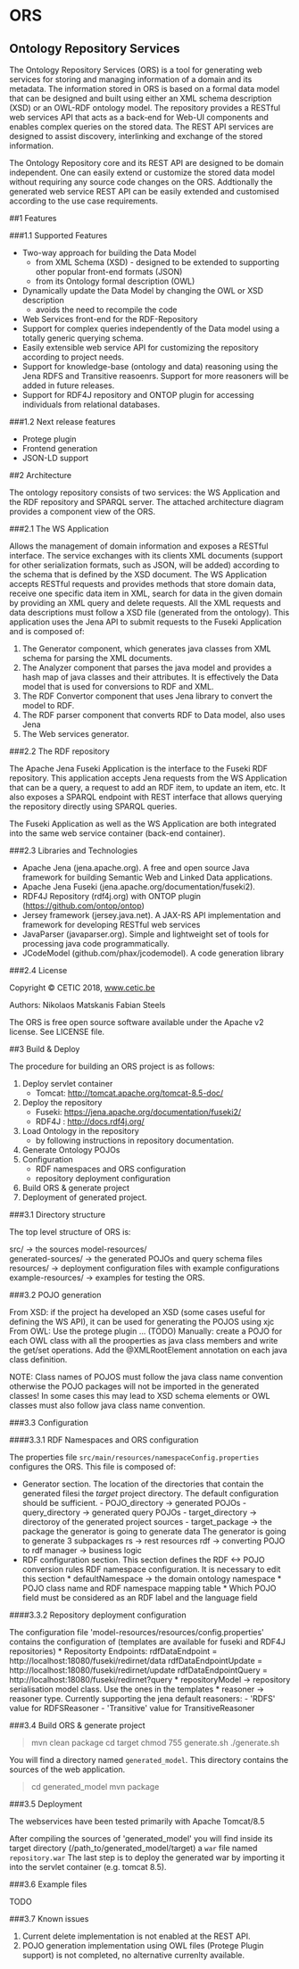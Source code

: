 # ORS

## Ontology Repository Services

The Ontology Repository Services (ORS) is a tool for generating web services for storing and managing information of a domain and its metadata.
The information stored in ORS is based on a formal data model that can be designed and built using either an XML schema description (XSD) or an OWL-RDF ontology model. 
The repository provides a RESTful web services API that acts as a back-end for Web-UI components and enables complex queries on the stored data. The REST API services are designed to assist discovery, interlinking and exchange of the stored information. 

The Ontology Repository core and its REST API are designed to be domain independent. One can easily extend or customize the stored data model without requiring any source code changes on the ORS. Addtionally the generated web service REST API can be easily extended and customised according to the use case requirements.

##1 Features

###1.1 Supported Features

* Two-way approach for building the Data Model
	- from XML Schema (XSD) - designed to be extended to supporting other popular front-end formats (JSON)
	- from its Ontology formal description (OWL)
* Dynamically update the Data Model by changing the OWL or XSD description 
	- avoids the need to recompile the code
* Web Services front-end for the RDF-Repository
* Support for complex queries independently of the Data model using a totally generic querying schema.
* Easily extensible web service API for customizing the repository according to project needs.
* Support for knowledge-base (ontology and data) reasoning using the Jena RDFS and Transitive reasoenrs. Support for more reasoners will be added in future releases.
* Support for RDF4J repository and ONTOP plugin for accessing individuals from relational databases.

###1.2 Next release features

* Protege plugin 
* Frontend generation
* JSON-LD support

##2 Architecture

The ontology repository consists of two services: the WS Application and the RDF repository and SPARQL server. The attached architecture diagram provides a component view of the ORS.

###2.1 The WS Application 

Allows the management of domain information and exposes a RESTful interface. The service exchanges with its clients XML documents (support for other serialization formats, such as JSON, will be added) according to the schema that is defined by the XSD document. The WS Application accepts RESTful requests and provides methods that store domain data, receive one specific data item in XML, search for data in the given domain by providing an XML query and delete requests. All the XML requests and data descriptions must follow a XSD file (generated from the ontology). This application uses the Jena API to submit requests to the Fuseki Application and is composed of:
1. The Generator component, which generates java classes from XML schema for parsing the XML documents.
2. The Analyzer component that parses the java model and provides a hash map of java classes and their attributes. It is effectively the Data model that is used for conversions to RDF and XML.
3. The RDF Convertor component that uses Jena library to convert the model to RDF.
4. The RDF parser component that converts RDF to Data model, also uses Jena
5. The Web services generator.

###2.2 The RDF repository

The Apache Jena Fuseki Application is the interface to the Fuseki RDF repository. This application accepts Jena requests from the WS Application that can be a query, a request to add an RDF item, to update an item, etc. It also exposes a SPARQL endpoint with REST interface that allows querying the repository directly using SPARQL queries.

The Fuseki Application as well as the WS Application are both integrated into the same web service container (back-end container).

###2.3 Libraries and Technologies

* Apache Jena (jena.apache.org). A free and open source Java framework for building Semantic Web and Linked Data applications.
* Apache Jena Fuseki (jena.apache.org/documentation/fuseki2).
* RDF4J Repository (rdf4j.org) with ONTOP plugin (https://github.com/ontop/ontop)
* Jersey framework (jersey.java.net). A JAX-RS API implementation and framework for developing RESTful web services
* JavaParser (javaparser.org). Simple and lightweight set of tools for processing java code programmatically.
* JCodeModel (github.com/phax/jcodemodel). A code generation library

###2.4 License 

Copyright © CETIC 2018, www.cetic.be 

Authors:
Nikolaos Matskanis
Fabian Steels

The ORS is free open source software available under the Apache v2 license. See LICENSE file.

##3 Build & Deploy

The procedure for building an ORS project is as follows:
1. Deploy servlet container
	- Tomcat: http://tomcat.apache.org/tomcat-8.5-doc/
2. Deploy the repository 
	- Fuseki: https://jena.apache.org/documentation/fuseki2/
	- RDF4J : http://docs.rdf4j.org/
3. Load Ontology in the repository
	- by following instructions in repository documentation.
4. Generate Ontology POJOs
5. Configuration
	- RDF namespaces and ORS configuration
	- repository deployment configuration
6. Build ORS & generate project
7. Deployment of generated project.

###3.1 Directory structure

The top level structure of ORS is:

 src/  				-> the sources
 model-resources/   
 	generated-sources/ 	-> the generated POJOs and query schema files
 	resources/ 			-> deployment configuration files with example configurations
 example-resources/ -> examples for testing the ORS.

###3.2 POJO generation

From XSD: if the project ha developed an XSD (some cases useful for defining the WS API), it can be used for generating the POJOS using xjc
From OWL: Use the protege plugin ... (TODO)
Manually: create a POJO for each OWL class with all the prooperties as java class members and write the get/set operations. Add the @XMLRootElement annotation on each java class definition.

NOTE: Class names of POJOS must follow the java class name convention otherwise the POJO packages will not be imported in the generated classes! In some cases this may lead to XSD schema elements or OWL classes must also follow java class name convention.

###3.3 Configuration

####3.3.1 RDF Namespaces and ORS configuration

The properties file `src/main/resources/namespaceConfig.properties` configures the ORS. 
This file is composed of:
 
 * Generator section. 
 	The location of the directories that contain the generated filesi the _target_ project directory. The default configuration should be sufficient.
         - POJO_directory 	-> generated POJOs
         - query_directory 	-> generated query POJOs
         - target_directory	-> directoroy of the generated project sources
         - target_package	-> the package the generator is going to generate data
         	The generator is going to generate 3 subpackages
             rs -> rest resources
             rdf -> converting POJO to rdf
             manager -> business logic
 * RDF configuration section. This section defines the RDF <-> POJO conversion rules
 	RDF namespace configuration. It is necessary to edit this section
 		* defaultNamespace -> the domain ontology namespace 
        * POJO class name and RDF namespace mapping table
 		* Which POJO field must be considered as an RDF label and the language field
 
####3.3.2 Repository deployment configuration

The configuration file 'model-resources/resources/config.properties' contains the configuration of (templates are available for fuseki and RDF4J repositories)
	* Repositorty Endpoints:
	rdfDataEndpoint = http://localhost:18080/fuseki/redirnet/data
 	rdfDataEndpointUpdate = http://localhost:18080/fuseki/redirnet/update
 	rdfDataEndpointQuery = http://localhost:18080/fuseki/redirnet?query
 	* repositoryModel -> repository serialisation model class. Use the ones in the templates
 	* reasoner -> reasoner type. Currently supporting the jena default reasoners: 
 		- 'RDFS' value for RDFSReasoner
 		- 'Transitive' value for TransitiveReasoner 

###3.4 Build ORS & generate project

 >mvn clean package
 >cd target
 >chmod 755 generate.sh
 >./generate.sh
 
 You will find a directory named `generated_model`.
 This directory contains the sources of the web application.
 
 >cd generated_model
 >mvn package

###3.5 Deployment

The webservices have been tested primarily with Apache Tomcat/8.5

After compiling the sources of 'generated_model' you will find inside its target directory (/path_to/generated_model/target) a `war` file named `repository.war`
The last step is to deploy the generated war by importing it into the servlet container (e.g. tomcat 8.5).

###3.6 Example files

TODO 

###3.7 Known issues

1. Current delete implementation is not enabled at the REST API.
2. POJO generation implementation using OWL files (Protege Plugin support) is not completed, no alternative currenlty available. 




